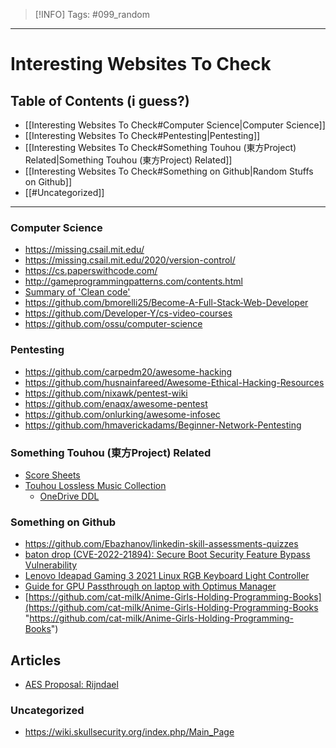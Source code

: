> [!INFO]
> Tags: #099_random

----
# Interesting Websites To Check
## Table of Contents (i guess?)
- [[Interesting Websites To Check#Computer Science|Computer Science]]
- [[Interesting Websites To Check#Pentesting|Pentesting]]
- [[Interesting Websites To Check#Something Touhou (東方Project) Related|Something Touhou (東方Project) Related]]
- [[Interesting Websites To Check#Something on Github|Random Stuffs on Github]]
- [[#Uncategorized]]

---

### Computer Science
- https://missing.csail.mit.edu/
- https://missing.csail.mit.edu/2020/version-control/
- https://cs.paperswithcode.com/
- http://gameprogrammingpatterns.com/contents.html
- [Summary of 'Clean code'](https://gist.github.com/wojteklu/73c6914cc446146b8b533c0988cf8d29)
- https://github.com/bmorelli25/Become-A-Full-Stack-Web-Developer
- https://github.com/Developer-Y/cs-video-courses
- https://github.com/ossu/computer-science

### Pentesting
- https://github.com/carpedm20/awesome-hacking
- https://github.com/husnainfareed/Awesome-Ethical-Hacking-Resources
- https://github.com/nixawk/pentest-wiki
- https://github.com/enaqx/awesome-pentest
- https://github.com/onlurking/awesome-infosec
- https://github.com/hmaverickadams/Beginner-Network-Pentesting

### Something Touhou (東方Project) Related
- [Score Sheets](http://illusionaryscore.web.fc2.com/score.html)
-  [Touhou Lossless Music Collection](http://illusionaryscore.web.fc2.com/score.html)
	- [OneDrive DDL](https://e5freedev001-my.sharepoint.com/:f:/g/personal/thdisc_shared_thdisc_ml/Erj2O4s_cWxPvggi1etis8UB6LLWSuU_jnNuo1RiiiEsww?e=XggaYZ)

### Something on Github
- https://github.com/Ebazhanov/linkedin-skill-assessments-quizzes
- [baton drop (CVE-2022-21894): Secure Boot Security Feature Bypass Vulnerability](https://github.com/Wack0/CVE-2022-21894)
- [Lenovo Ideapad Gaming 3 2021 Linux RGB Keyboard Light Controller](https://github.com/InstinctEx/lenovo-ideapad-legion-keyboard-led)
- [Guide for GPU Passthrough on laptop with Optimus Manager](https://github.com/mysteryx93/GPU-Passthrough-with-Optimus-Manager-Guide)
- [https://github.com/cat-milk/Anime-Girls-Holding-Programming-Books](https://github.com/cat-milk/Anime-Girls-Holding-Programming-Books "https://github.com/cat-milk/Anime-Girls-Holding-Programming-Books")

## Articles
- [AES Proposal: Rijndael](https://csrc.nist.gov/csrc/media/projects/cryptographic-standards-and-guidelines/documents/aes-development/rijndael-ammended.pdf)

### Uncategorized
- https://wiki.skullsecurity.org/index.php/Main_Page